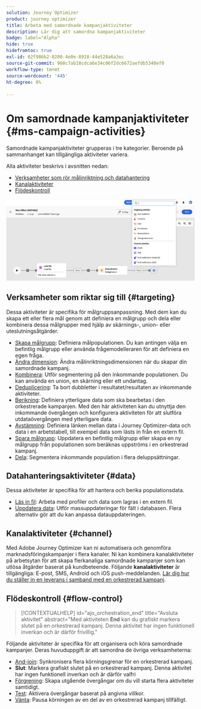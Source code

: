 ```yaml
---
solution: Journey Optimizer
product: journey optimizer
title: Arbeta med samordnade kampanjaktiviteter
description: Lär dig att samordna kampanjaktiviteter
badge: label="Alpha"
hide: true
hidefromtoc: true
exl-id: 02f986b2-8200-4e0e-8918-44e528a6a3ec
source-git-commit: 960c7ab18cdca6e34c06f2dc6672aefdb5340ef0
workflow-type: tm+mt
source-wordcount: '445'
ht-degree: 0%

---
```


# Om samordnade kampanjaktiviteter {#ms-campaign-activities}

Samordnade kampanjaktiviteter grupperas i tre kategorier. Beroende på sammanhanget kan tillgängliga aktiviteter variera.

Alla aktiviteter beskrivs i avsnitten nedan:

* [Verksamheter som rör målinriktning och datahantering](#targeting)
* [Kanalaktiviteter](#channel)
* [Flödeskontroll](#flow-control)

![](../assets/workflow-activities.png)

## Verksamheter som riktar sig till {#targeting}

Dessa aktiviteter är specifika för målgruppsanpassning. Med dem kan du skapa ett eller flera mål genom att definiera en målgrupp och dela eller kombinera dessa målgrupper med hjälp av skärnings-, union- eller uteslutningsåtgärder.

* [Skapa målgrupp](build-audience.md): Definiera målpopulationen. Du kan antingen välja en befintlig målgrupp eller använda frågemodelleraren för att definiera en egen fråga.
* [Ändra dimension](change-dimension.md): Ändra målinriktningsdimensionen när du skapar din samordnade kampanj.
* [Kombinera](combine.md): Utför segmentering på den inkommande populationen. Du kan använda en union, en skärning eller ett undantag.
* [Deduplicering](deduplication.md): Ta bort dubbletter i resultatet/resultaten av inkommande aktiviteter.
* [Berikning](enrichment.md): Definiera ytterligare data som ska bearbetas i den orkestrerade kampanjen. Med den här aktiviteten kan du utnyttja den inkommande övergången och konfigurera aktiviteten för att slutföra utdataövergången med ytterligare data.
* [Avstämning](reconciliation.md): Definiera länken mellan data i Journey Optimizer-data och data i en arbetstabell, till exempel data som lästs in från en extern fil.
* [Spara målgrupp](save-audience.md): Uppdatera en befintlig målgrupp eller skapa en ny målgrupp från populationen som beräknas uppströms i en orkestrerad kampanj.
* [Dela](split.md): Segmentera inkommande population i flera deluppsättningar.

## Datahanteringsaktiviteter {#data}

Dessa aktiviteter är specifika för att hantera och berika populationsdata.

* [Läs in fil](load-file.md): Arbeta med profiler och data som lagras i en extern fil.
* [Uppdatera data](update-data.md): Utför massuppdateringar för fält i databasen. Flera alternativ gör att du kan anpassa datauppdateringen.

## Kanalaktiviteter {#channel}

Med Adobe Journey Optimizer kan ni automatisera och genomföra marknadsföringskampanjer i flera kanaler. Ni kan kombinera kanalaktiviteter på arbetsytan för att skapa flerkanaliga samordnade kampanjer som kan utlösa åtgärder baserat på kundbeteende. Följande **kanalaktiviteter** är tillgängliga: E-post, SMS, Android och iOS push-meddelanden. [Lär dig hur du ställer in en leverans i samband med en orkestrerad kampanj](channels.md).

## Flödeskontroll {#flow-control}

>[!CONTEXTUALHELP]
>id="ajo_orchestration_end"
>title="Avsluta aktivitet"
>abstract="Med aktiviteten **End** kan du grafiskt markera slutet på en orkestrerad kampanj. Denna aktivitet har ingen funktionell inverkan och är därför frivillig."

Följande aktiviteter är specifika för att organisera och köra samordnade kampanjer. Deras huvuduppgift är att samordna de övriga verksamheterna:

* [And-join](and-join.md): Synkronisera flera körningsgrenar för en orkestrerad kampanj.
* **Slut**: Markera grafiskt slutet på en orkestrerad kampanj. Denna aktivitet har ingen funktionell inverkan och är därför valfri
* [Förgrening](fork.md): Skapa utgående övergångar om du vill starta flera aktiviteter samtidigt.
* [Test](test.md): Aktivera övergångar baserat på angivna villkor.
* [Vänta](wait.md): Pausa körningen av en del av en orkestrerad kampanj tillfälligt.
